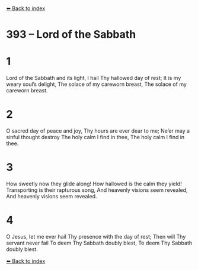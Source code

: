 [⬅️ Back to index](../README.md)

# 393 – Lord of the Sabbath


# 1
Lord of the Sabbath and its light,
I hail Thy hallowed day of rest;
It is my weary soul’s delight,
The solace of my careworn breast,
The solace of my careworn breast.

# 2
O sacred day of peace and joy,
Thy hours are ever dear to me;
Ne’er may a sinful thought destroy
The holy calm I find in thee,
The holy calm I find in thee.

# 3
How sweetly now they glide along!
How hallowed is the calm they yield!
Transporting is their rapturous song,
And heavenly visions seem revealed,
And heavenly visions seem revealed.

# 4
O Jesus, let me ever hail
Thy presence with the day of rest;
Then will Thy servant never fail
To deem Thy Sabbath doubly blest,
To deem Thy Sabbath doubly blest.

[⬅️ Back to index](../README.md)
